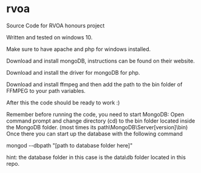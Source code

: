 # rvoa
Source Code for RVOA honours project
 
 Written and tested on windows 10.
 
 Make sure to have apache and php for windows installed. 
 
 Download and install mongoDB, instructions can be found on their website.
 
 Download and install the driver for mongoDB for php.
 
 Download and install ffmpeg and then add the path to the bin folder of FFMPEG to your path variables.
 
 After this the code should be ready to work :)
 
 Remember before running the code, you need to start MongoDB:
 Open command prompt and change directory (cd) to the bin folder located inside the MongoDB folder. 
 (most times its path\MongoDB\Server\[version]\bin)
 Once there you can start up the database with the following command
 
 mongod --dbpath "[path to database folder here]"
 
 hint: the database folder in this case is the data\db folder located in this repo.
 
 
